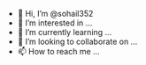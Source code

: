 - 👋 Hi, I’m @sohail352
- 👀 I’m interested in ...
- 🌱 I’m currently learning ...
- 💞️ I’m looking to collaborate on ...
- 📫 How to reach me ...

<!---
sohail352/sohail352 is a ✨ special ✨ repository because its `README.md` (this file) appears on your GitHub profile.
You can click the Preview link to take a look at your changes.
--->

